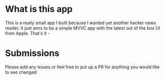 #  What is this app
This is a really small app I built because I wanted yet another hacker news reader. It just aims to be a simple MVVC app with the latest out of the box UI from Apple. That's it - 

# Submissions
Please add any issues or feel free to put up a PR for anything you would like to see changed

